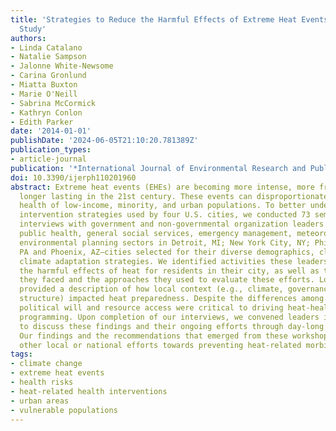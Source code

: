 ```yaml
---
title: 'Strategies to Reduce the Harmful Effects of Extreme Heat Events: A Four-City
  Study'
authors:
- Linda Catalano
- Natalie Sampson
- Jalonne White-Newsome
- Carina Gronlund
- Miatta Buxton
- Marie O'Neill
- Sabrina McCormick
- Kathryn Conlon
- Edith Parker
date: '2014-01-01'
publishDate: '2024-06-05T21:10:20.781389Z'
publication_types:
- article-journal
publication: '*International Journal of Environmental Research and Public Health*'
doi: 10.3390/ijerph110201960
abstract: Extreme heat events (EHEs) are becoming more intense, more frequent and
  longer lasting in the 21st century. These events can disproportionately impact the
  health of low-income, minority, and urban populations. To better understand heat-related
  intervention strategies used by four U.S. cities, we conducted 73 semi-structured
  interviews with government and non-governmental organization leaders representing
  public health, general social services, emergency management, meteorology, and the
  environmental planning sectors in Detroit, MI; New York City, NY; Philadelphia,
  PA and Phoenix, AZ—cities selected for their diverse demographics, climates, and
  climate adaptation strategies. We identified activities these leaders used to reduce
  the harmful effects of heat for residents in their city, as well as the obstacles
  they faced and the approaches they used to evaluate these efforts. Local leaders
  provided a description of how local context (e.g., climate, governance and city
  structure) impacted heat preparedness. Despite the differences among study cities,
  political will and resource access were critical to driving heat-health related
  programming. Upon completion of our interviews, we convened leaders in each city
  to discuss these findings and their ongoing efforts through day-long workshops.
  Our findings and the recommendations that emerged from these workshops could inform
  other local or national efforts towards preventing heat-related morbidity and mortality.
tags:
- climate change
- extreme heat events
- health risks
- heat-related health interventions
- urban areas
- vulnerable populations
---
```

